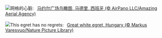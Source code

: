 ![](https://www.bing.com/th?id=OHR.PlazaMayor_ZH-CN4576498488_UHD.jpg&w=1000)网格的心脏:&nbsp;&ensp;[马约尔广场鸟瞰图, 马德里, 西班牙 (© AirPano LLC/Amazing Aerial Agency)](https://www.bing.com/th?id=OHR.PlazaMayor_ZH-CN4576498488_UHD.jpg)
<br><br/>
![](https://www.bing.com/th?id=OHR.WhiteEgret_EN-US3605994040_UHD.jpg&w=1000)This egret has no regrets:&nbsp;&ensp;[Great white egret, Hungary (© Markus Varesvuo/Nature Picture Library)](https://www.bing.com/th?id=OHR.WhiteEgret_EN-US3605994040_UHD.jpg)
<br><br/>
